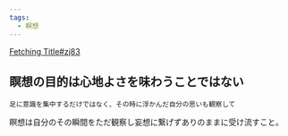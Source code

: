 ```yaml
---
tags:
  - 瞑想
---
```

[Fetching Title#zj83](https://globe.asahi.com/article/11530409)

## 瞑想の目的は心地よさを味わうことではない

```
足に意識を集中するだけではなく、その時に浮かんだ自分の思いも観察して
```

瞑想は自分のその瞬間をただ観察し妄想に繋げずありのままに受け流すこと。

